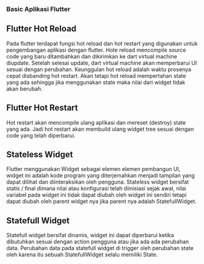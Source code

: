 ### Basic Aplikasi Flutter
## Flutter Hot Reload
Pada flutter terdapat fungsi hot reload dan hot restart yang digunakan untuk
pengembangan aplikasi dengan flutter. Hote reload mencompile source code yang baru
ditambahkan dan dikirimkan ke dart virtual machine diupdate. Setelah selesai update, dart
virtual machine akan memperbarui UI sesuai dengan perubahan. Keunggulan hot reload
adalah waktu prosenya cepat disbanding hot restart. Akan tetapi hot reload mempertahan
state yang ada sehingga jika menggunakan state maka nilai dari widget tidak akan berubah.

## Flutter Hot Restart
Hot restart akan mencompile ulang aplikasi dan mereset (destroy) state yang ada. Jadi
hot restart akan membuild ulang widget tree sesuai dengan code yang telah diperbarui.

## Stateless Widget
Flutter menggunakan Widget sebagai elemen elemen pembangun UI, widget ini adalah
kode program yang diterjemahkan menjadi tampilan yang dapat dilihat dan diinteraksikan
oleh pengguna. Stateless widget bersifat statis / final dimana nilai atau konfigurasi telah
diinisiasi sejak awal, nilai variabel pada widget ini tidak dapat diubah oleh widget ini sendiri
tetapi dapat diubah oleh parent widget nya jika parent nya adalah StatefullWidget.

## Statefull Widget
Statefull widget bersifat dinamis, widget ini dapat diperbarui ketika dibutuhkan sesuai
dengan action pengguna atau jika ada ada perubahan data. Perubahan data pada statefull
widget di trigger oleh perubahan state oleh karena itu sebuah StatefullWidget selalu memiliki
State.


